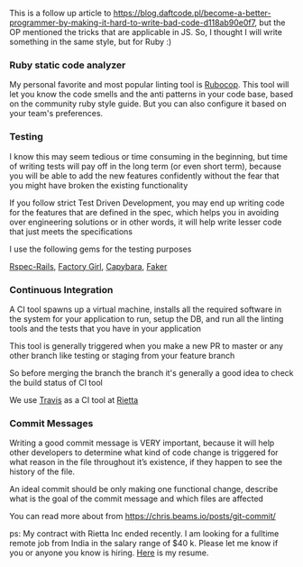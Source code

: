 This is a follow up article to https://blog.daftcode.pl/become-a-better-programmer-by-making-it-hard-to-write-bad-code-d118ab90e0f7, but the OP mentioned the tricks that are applicable in JS. So, I thought I will write something in the same style, but for Ruby :)

###  Ruby static code analyzer

My personal favorite and  most popular linting tool is [Rubocop](https://github.com/bbatsov/rubocop). This tool will let you know the code smells and the anti patterns in your code base, based on the community ruby style guide. But you can also configure it based on your team's preferences.

### Testing

I know this may seem tedious or time consuming in the beginning, but time of writing tests will pay off in the long term (or even short term), because you will be able to add the new features confidently without the fear that you might have broken the existing functionality

If you follow strict Test Driven Development, you may end up writing code for the features that are defined in the spec, which helps you in avoiding over engineering solutions or in other words, it will help write lesser code that just meets the specifications

I use the following gems for the testing purposes

[Rspec-Rails](https://github.com/rspec/rspec-rails), [Factory Girl](https://github.com/thoughtbot/factory_bot), [Capybara](https://github.com/teamcapybara/capybara), [Faker](https://github.com/stympy/faker)

### Continuous Integration

A CI tool spawns up a virtual machine, installs all the required software in the system for your application to run, setup the DB, and run all the linting tools and the tests that you have in your application

This tool is generally triggered when you make a new PR to master or any other branch like testing or staging from your feature branch

So before merging the branch the branch it's generally a good idea to check the build status of CI tool

We use [Travis](https://docs.travis-ci.com/user/languages/ruby/) as a CI tool at [Rietta](https://rietta.com/)

### Commit Messages

Writing a good commit message is VERY important, because it will help other developers to determine what kind of code change is triggered for what reason in the file throughout it’s existence, if they happen to see the history of the file.

An ideal commit should be only making one functional change, describe what is the goal of the commit message and which files are affected

You can read more about  from https://chris.beams.io/posts/git-commit/

ps: My contract with Rietta Inc ended recently. I am looking for a fulltime remote job from India in the salary range of $40 k. Please let me know if you or anyone you know is hiring. [Here](https://1drv.ms/w/s!AqqymJehTnCGhm6EHP2wRHGwvPl3) is my resume.

